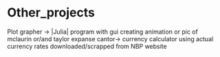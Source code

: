 # Other_projects
Plot grapher -> |Julia| program with gui creating animation or pic of mclaurin or/and taylor expanse 
cantor-> currency calculator using actual currency rates downloaded/scrapped from NBP website
